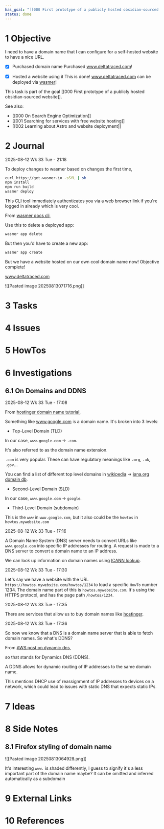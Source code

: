 ```yaml
---
has_goal: "[[000 First prototype of a publicly hosted obsidian-sourced website]]"
status: done
---
```

# 1 Objective

I need to have a domain name that I can configure for a self-hosted website to have a nice URL.

- [x] Purchased domain name
Purchased www.deltatraced.com!

- [x] Hosted a website using it
This is done! www.deltatraced.com  can be deployed via [wasmer](https://wasmer.io/)!


This task is part of the goal [[000 First prototype of a publicly hosted obsidian-sourced website]].

See also:
- [[000 On Search Engine Optimization]]
- [[001 Searching for services with free website hosting]]
- [[002 Learning about Astro and website deployment]]

# 2 Journal

2025-08-12 Wk 33 Tue - 21:18

To deploy changes to wasmer based on changes the first time,

```sh
curl https://get.wasmer.io -sSfL | sh
npm install
npm run build
wasmer deploy
```

This CLI tool immediately authenticates you via a web browser link if you're logged in already which is very cool.

From [wasmer docs cli](https://docs.wasmer.io/edge/cli),

Use this  to delete a deployed app:

```sh
wasmer app delete
```

But then you'd have to create a new app:

```sh
wasmer app create
```

But we have a website hosted on our own cool domain name now! Objective complete!

www.deltatraced.com

![[Pasted image 20250813071716.png]]

# 3 Tasks

# 4 Issues

# 5 HowTos

# 6 Investigations

## 6.1 On Domains and DDNS

2025-08-12 Wk 33 Tue - 17:08

From [hostinger domain name tutorial](https://www.hostinger.com/tutorials/what-is-a-domain-name),

Something like www.google.com is a domain name. It's broken into 3 levels:

- Top-Level Domain (TLD)

In our case, `www.google.com` -> `.com`.

It's also referred to as the domain name extension.

`.com` is very popular. These can have regulatory meanings like `.org`, `.uk`, `.gov`...

You can find a list of different top level domains in [wikipedia](https://en.wikipedia.org/wiki/List_of_Internet_top-level_domains) -> [iana.org domain db](https://www.iana.org/domains/root/db).

- Second-Level Domain (SLD)

In our case, `www.google.com` -> `google`. 

- Third-Level Domain (subdomain)

This is the `www` in `www.google.com`, but it also could be the `howtos` in `howtos.mywebsite.com`

2025-08-12 Wk 33 Tue - 17:16

A Domain Name System (DNS) server needs to convert URLs like `www.google.com` into specific IP addresses for routing. A request  is made to a DNS server to convert a domain name to an IP address.

We can look up information on domain names using [ICANN lookup](https://lookup.icann.org/en/lookup).

2025-08-12 Wk 33 Tue - 17:30

Let's say we have a website with the URL `https://howtos.mywebsite.com/howtos/1234` to load a specific `HowTo` number 1234. The domain name part of this is `howtos.mywebsite.com`. It's using the HTTPS protocol, and has the page path `/howtos/1234`.

2025-08-12 Wk 33 Tue - 17:35

There are services that allow us to buy domain names like [hostinger](https://www.hostinger.com/domain-name-search).

2025-08-12 Wk 33 Tue - 17:36

So now we know that a DNS is a domain name server that is able to fetch domain names. So what's DDNS?

From [AWS post on dynamic dns](https://aws.amazon.com/what-is/dynamic-dns/),

so that stands for Dynamics DNS (DDNS). 

A DDNS allows for dynamic rouiting of IP addresses to the same domain name. 

This mentions DHCP use of reassignment of IP addresses to devices on a network, which could lead to issues with static DNS that expects static IPs. 

# 7 Ideas

# 8 Side Notes

## 8.1 Firefox styling of domain name

![[Pasted image 20250813064928.png]]

It's interesting `www.` is shaded differently, I guess to signify it's a less important part of the domain name maybe? It can be omitted and inferred automatically as a subdomain
# 9 External Links

# 10 References